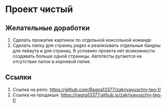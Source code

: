 # Проект чистый

## Желательные доработки

1. Сделать прожатие картинок по отдельной консольной команде
2. Сделать папку для страниц pages и реализовать отдельные бандлы для лейаута и для страниц. 
В условиях проекта нет возможности создавать больше одной страницы. Автотесты ругаются на отсутствие папок в корневой папке.

## Cсылки

1. Ссылка на репо:
https://github.com/Ragna13377/zakrivayuschiy-teg-f/
2. Ссылка на продакшн:
https://ragna13377.github.io/zakrivayuschiy-teg-f/

